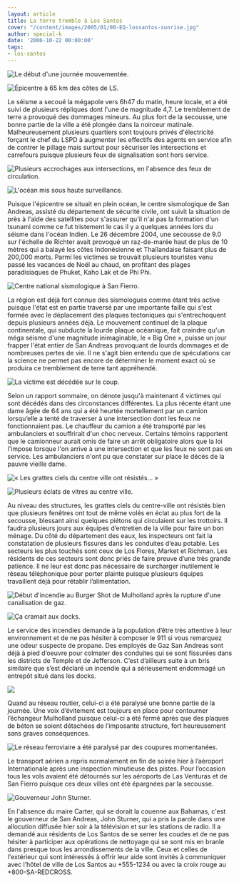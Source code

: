 ```yaml
---
layout: article
title: La terre tremble à Los Santos
cover: "/content/images/2005/01/00-EQ-lossantos-sunrise.jpg"
author: special-k
date: '2006-10-22 00:00:00'
tags:
- los-santos
---
```


![Le début d'une journée mouvementée.](  /content/images/2005/01/00-EQ-lossantos-sunrise.jpg)

![Épicentre à 65 km des côtes de LS.](  /content/images/2005/01/00-EQ-epicentre.jpg)

Le séisme a secoué la mégapole vers 6h47 du matin, heure locale, et a été suivi de plusieurs répliques dont l'une de magnitude 4,7. Le tremblement de terre a provoqué des dommages mineurs. Au plus fort de la secousse, une bonne partie de la ville a été plongée dans la noirceur matinale. Malheureusement plusieurs quartiers sont toujours privés d'électricité forçant le chef du LSPD à augmenter les effectifs des agents en service afin de contrer le pillage mais surtout pour sécuriser les intersections et carrefours puisque plusieurs feux de signalisation sont hors service.

![Plusieurs accrochages aux intersections, en l'absence des feux de circulation.](  /content/images/2005/01/00-EQ-no-traffic-lights.jpg)

![L'océan mis sous haute surveillance.](  /content/images/2005/01/00-EQ-ocean-tsunami-alert.jpg)

Puisque l'épicentre se situait en plein océan, le centre sismologique de San Andreas, assisté du département de sécurité civile, ont suivit la situation de près à l'aide des satellites pour s'assurer qu'il n'ai pas la formation d'un tsunami comme ce fut tristement le cas il y a quelques années lors du séisme dans l'océan Indien. Le 26 décembre 2004, une secousse de 9.0 sur l'échelle de Richter avait provoqué un raz-de-marée haut de plus de 10 mètres qui a balayé les côtes Indonésienne et Thaïlandaise faisant plus de 200,000 morts. Parmi les victimes se trouvait plusieurs touristes venu passé les vacances de Noël au chaud, en profitant des plages paradisiaques de Phuket, Kaho Lak et de Phi Phi.

![Centre national sismologique à San Fierro.](  /content/images/2005/01/00-EQ-centre-sismologique.jpg)

La région est déjà fort connue des sismologues comme étant très active puisque l'état est en partie traversé par une importante faille qui s'est formée avec le déplacement des plaques tectoniques qui s'entrechoquent depuis plusieurs années déjà. Le mouvement continuel de la plaque continentale, qui subducte la lourde plaque océanique, fait craindre qu'un méga séisme d'une magnitude inimaginable, le « Big One », puisse un jour frapper l'état entier de San Andreas provoquant de lourds dommages et de nombreuses pertes de vie. Il ne s'agit bien entendu que de spéculations car la science ne permet pas encore de déterminer le moment exact&nbsp;où se produira ce tremblement de terre tant appréhendé.

![La victime est décédée sur le coup.](  /content/images/2005/01/00-EQ-dead-oldlady.jpg)

Selon un rapport sommaire, on dénote jusqu'à maintenant 4 victimes qui sont décédés dans des circonstances différentes. La plus récente étant une dame âgée de 64 ans qui a été heurtée mortellement par un camion lorsqu’elle a tenté de traverser à une intersection dont les feux ne fonctionnaient pas. Le chauffeur du camion a été transporté par les ambulanciers et souffrirait d'un choc nerveux. Certains témoins rapportent que le camionneur aurait omis de faire un arrêt obligatoire alors que la loi l'impose lorsque l'on arrive à une intersection et que les feux ne sont pas en service. Les ambulanciers n'ont pu que constater sur place le décès de la pauvre vieille dame.

![« Les grattes ciels du centre ville ont résistés... »](  /content/images/2005/01/00-EQ-lossantos-highrise.jpg)

![Plusieurs éclats de vitres au centre ville.](  /content/images/2005/01/00-EQ-downtown-broken-windows.jpg)

Au niveau des structures, les grattes ciels du centre-ville ont résistés bien que plusieurs fenêtres ont tout de même volés en éclat au plus fort de la secousse, blessant ainsi quelques piétons qui circulaient sur les trottoirs. Il faudra plusieurs jours aux équipes d’entretien de la ville pour faire un bon ménage. Du côté du département des eaux, les inspecteurs ont fait la constatation de plusieurs fissures dans les conduites d’eau potable. Les secteurs les plus touchés sont ceux de Los Flores, Market et Richman. Les résidents de ces secteurs sont donc priés de faire preuve d’une très grande patience. Il ne leur est donc pas nécessaire de surcharger inutilement le réseau téléphonique pour porter plainte puisque plusieurs équipes travaillent déjà pour rétablir l’alimentation.

![Début d'incendie au Burger Shot de Mulholland après la rupture d'une canalisation de gaz.](  /content/images/2005/01/00-EQ-burgershot-fire.jpg)

![Ça cramait aux docks.](  /content/images/2005/01/00-EQ-docks-fire.jpg)

Le service des incendies demande à la population d’être très attentive à leur environnement et de ne pas hésiter à composer le 911 si vous remarquez une odeur suspecte de propane. Des employés de Gaz San Andreas sont déjà à pied d’oeuvre pour colmater des conduites qui se sont fissurées dans les districts de Temple et de Jefferson. C’est d’ailleurs suite à un bris similaire que s’est déclaré un incendie qui a sérieusement endommagé un entrepôt situé dans les docks.

![](  /content/images/2005/01/00-EQ-mulholland.jpg)

Quand au réseau routier, celui-ci a été paralysé une bonne partie de la journée. Une voix d’évitement est toujours en place pour contourner l’échangeur Mulholland puisque celui-ci a été fermé après que des plaques de béton se soient détachées de l’imposante structure, fort heureusement sans graves conséquences.

![Le réseau ferroviaire a été paralysé par des coupures momentanées.](  /content/images/2005/01/00-EQ-train-stop.jpg)

Le transport aérien a repris normalement en fin de soirée hier à l’aéroport Internationale après une inspection minutieuse des pistes. Pour l’occasion tous les vols avaient été détournés sur les aéroports de Las Venturas et de San Fierro puisque ces deux villes ont été épargnées par la secousse.

![Gouverneur John Sturner.](  /content/images/2005/01/00-EQ-sa-governor.jpg)

En l'absence du maire Carter, qui se dorait la couenne aux Bahamas, c'est le gouverneur de San Andreas, John Sturner, qui a pris la parole dans une allocution diffusée hier soir à la télévision et sur les stations de radio. Il a demandé aux résidents de Los Santos de se serrer les coudes et de ne pas hésiter à participer aux opérations de nettoyage qui se sont mis en branle dans presque tous les arrondissements de la ville. Ceux et celles de l'extérieur qui sont intéressés à offrir leur aide sont invités à communiquer avec l’hôtel de ville de Los Santos au +555-1234 ou avec la croix rouge au +800-SA-REDCROSS.

<!--kg-card-end: markdown-->
